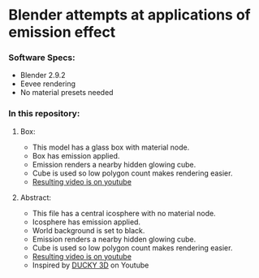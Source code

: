 # Blender attempts at applications of emission effect

### Software Specs:
* Blender 2.9.2
* Eevee rendering
* No material presets needed

### In this repository:

1. Box:
    * This model has a glass box with material node.
    * Box has emission applied.
    * Emission renders a nearby hidden glowing cube.
    * Cube is used so low polygon count makes rendering easier.
    * [Resulting video is on youtube](https://www.youtube.com/watch?v=rG6vIhI-vBU)

2. Abstract:
    * This file has a central icosphere with no material node.
    * Icosphere has emission applied.
    * World background is set to black.
    * Emission renders a nearby hidden glowing cube.
    * Cube is used so low polygon count makes rendering easier.
    * [Resulting video is on youtube](https://youtu.be/lZuGQnKSYs4)
    * Inspired by [DUCKY 3D](https://www.youtube.com/channel/UCuNhGhbemBkdflZ1FGJ0lUQ) on Youtube